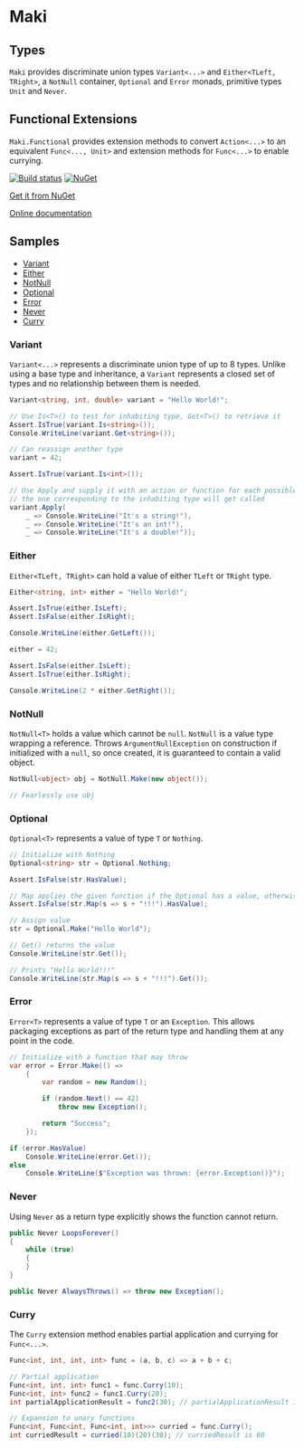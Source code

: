 # Maki

## Types

``Maki`` provides discriminate union types ``Variant<...>`` and ``Either<TLeft, TRight>``, a ``NotNull`` container, ``Optional`` and ``Error`` monads, primitive types ``Unit`` and ``Never``.

## Functional Extensions

``Maki.Functional`` provides extension methods to convert ``Action<...>`` to an equivalent ``Func<..., Unit>`` and extension methods for ``Func<...>`` to enable currying.

[![Build status](https://vladris.visualstudio.com/Maki/_apis/build/status/Maki-.NET%20Desktop-CI)](https://vladris.visualstudio.com/Maki/_build/latest?definitionId=5) [![NuGet](https://img.shields.io/nuget/v/Maki.svg)](https://www.nuget.org/packages/Maki/)

[Get it from NuGet](https://www.nuget.org/packages/Maki)

[Online documentation](https://vladris.com/Maki/api/Maki.html)

## Samples

* [Variant](#variant)
* [Either](#either) 
* [NotNull](#notnull)
* [Optional](#optional)
* [Error](#error)
* [Never](#never)
* [Curry](#curry)

### Variant

``Variant<...>`` represents a discriminate union type of up to 8 types. Unlike using a base type and inheritance, a ``Variant`` represents a closed set of types and no relationship between them is needed.

```c#
Variant<string, int, double> variant = "Hello World!";

// Use Is<T>() to test for inhabiting type, Get<T>() to retrieve it
Assert.IsTrue(variant.Is<string>());
Console.WriteLine(variant.Get<string>());

// Can reassign another type 
variant = 42;

Assert.IsTrue(variant.Is<int>());

// Use Apply and supply it with an action or function for each possible type,
// the one corresponding to the inhabiting type will get called
variant.Apply(
    _ => Console.WriteLine("It's a string!"),
    _ => Console.WriteLine("It's an int!"),
    _ => Console.WriteLine("It's a double!"));
```

### Either

``Either<TLeft, TRight>`` can hold a value of either ``TLeft`` or ``TRight`` type.

```c#
Either<string, int> either = "Hello World!";

Assert.IsTrue(either.IsLeft);
Assert.IsFalse(either.IsRight);

Console.WriteLine(either.GetLeft());

either = 42;

Assert.IsFalse(either.IsLeft);
Assert.IsTrue(either.IsRight);

Console.WriteLine(2 * either.GetRight());
```

### NotNull

``NotNull<T>`` holds a value which cannot be ``null``. ``NotNull`` is a value type wrapping a reference. Throws ``ArgumentNullException`` on construction if initialized with a ``null``, so once created, it is guaranteed to contain a valid object.

```c#
NotNull<object> obj = NotNull.Make(new object());

// Fearlessly use obj
```

### Optional

``Optional<T>`` represents a value of type ``T`` or ``Nothing``.

```c#
// Initialize with Nothing
Optional<string> str = Optional.Nothing;

Assert.IsFalse(str.HasValue);

// Map applies the given function if the Optional has a value, otherwise propagates Nothing 
Assert.IsFalse(str.Map(s => s + "!!!").HasValue);

// Assign value
str = Optional.Make("Hello World");

// Get() returns the value
Console.WriteLine(str.Get());

// Prints "Hello World!!!"
Console.WriteLine(str.Map(s => s + "!!!").Get());
```

### Error

``Error<T>`` represents a value of type ``T`` or an ``Exception``. This allows packaging exceptions as part of the return type and handling them at any point in the code. 

```c#
// Initialize with a function that may throw
var error = Error.Make(() =>
    {
        var random = new Random();

        if (random.Next() == 42)
            throw new Exception();

        return "Success";
    });

if (error.HasValue)
    Console.WriteLine(error.Get());
else
    Console.WriteLine($"Exception was thrown: {error.Exception()}");
```

### Never

Using ``Never`` as a return type explicitly shows the function cannot return.

```c#
public Never LoopsForever()
{
    while (true)
    {
    }
}

public Never AlwaysThrows() => throw new Exception();
```

### Curry

The ``Curry`` extension method enables partial application and currying for ``Func<...>``.

```c#
Func<int, int, int, int> func = (a, b, c) => a + b + c;

// Partial application
Func<int, int, int> func1 = func.Curry(10);
Func<int, int> func2 = func1.Curry(20);
int partialApplicationResult = func2(30); // partialApplicationResult is 60

// Expansion to unary functions
Func<int, Func<int, Func<int, int>>> curried = func.Curry();
int curriedResult = curried(10)(20)(30); // curriedResult is 60
```
